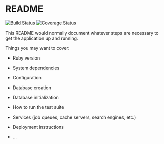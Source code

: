 # README

[![Build Status](https://travis-ci.com/KirKozyrev/TaskManager.svg?branch=feature/devops)](https://travis-ci.com/KirKozyrev/TaskManager)
[![Coverage Status](https://coveralls.io/repos/github/KirKozyrev/TaskManager/badge.svg?branch=feature/devops)](https://coveralls.io/github/KirKozyrev/TaskManager?branch=feature/devops)

This README would normally document whatever steps are necessary to get the
application up and running.

Things you may want to cover:

* Ruby version

* System dependencies

* Configuration

* Database creation

* Database initialization

* How to run the test suite

* Services (job queues, cache servers, search engines, etc.)

* Deployment instructions

* ...
